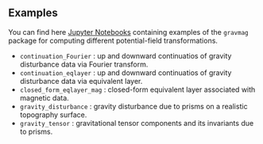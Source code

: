 ## Examples

You can find here [Jupyter Notebooks](https://jupyter.org/) containing
examples of the `gravmag` package for computing different potential-field
transformations.

- `continuation_Fourier` : up and downward continuatios of gravity disturbance data via Fourier transform.
- `continuation_eqlayer` : up and downward continuatios of gravity disturbance data via equivalent layer.
- `closed_form_eqlayer_mag` : closed-form equivalent layer associated with magnetic data.
- `gravity_disturbance` : gravity disturbance due to prisms on a realistic topography surface.
- `gravity_tensor` : gravitational tensor components and its invariants due to prisms.
